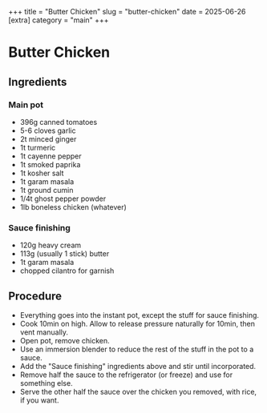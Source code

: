 ﻿+++
title = "Butter Chicken"
slug = "butter-chicken"
date = 2025-06-26
[extra]
  category = "main"
+++

# Butter Chicken

## Ingredients
### Main pot
* 396g canned tomatoes
* 5-6 cloves garlic
* 2t minced ginger
* 1t turmeric
* 1t cayenne pepper
* 1t smoked paprika
* 1t kosher salt
* 1t garam masala
* 1t ground cumin
* 1/4t ghost pepper powder
* 1lb boneless chicken (whatever)

### Sauce finishing
* 120g heavy cream
* 113g (usually 1 stick) butter
* 1t garam masala
* chopped cilantro for garnish

## Procedure
* Everything goes into the instant pot, except the stuff for sauce finishing.
* Cook 10min on high. Allow to release pressure naturally for 10min, then vent manually.
* Open pot, remove chicken.
* Use an immersion blender to reduce the rest of the stuff in the pot to a sauce.
* Add the "Sauce finishing" ingredients above and stir until incorporated.
* Remove half the sauce to the refrigerator (or freeze) and use for something else.
* Serve the other half the sauce over the chicken you removed, with rice, if you want.